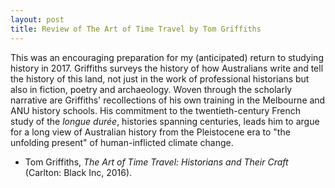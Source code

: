```yaml
---
layout: post
title: Review of The Art of Time Travel by Tom Griffiths
---
```


This was an encouraging preparation for my (anticipated) return to studying history in 2017. Griffiths surveys the history of how Australians write and tell the history of this land, not just in the work of professional historians but also in fiction, poetry and archaeology. Woven through the scholarly narrative are Griffiths' recollections of his own training in the Melbourne and ANU history schools. His commitment to the twentieth-century French study of the _longue durée_, histories spanning centuries, leads him to argue for a long view of Australian history from the Pleistocene era to "the unfolding present" of human-inflicted climate change.

* Tom Griffiths, _The Art of Time Travel: Historians and Their Craft_ (Carlton: Black Inc, 2016).
